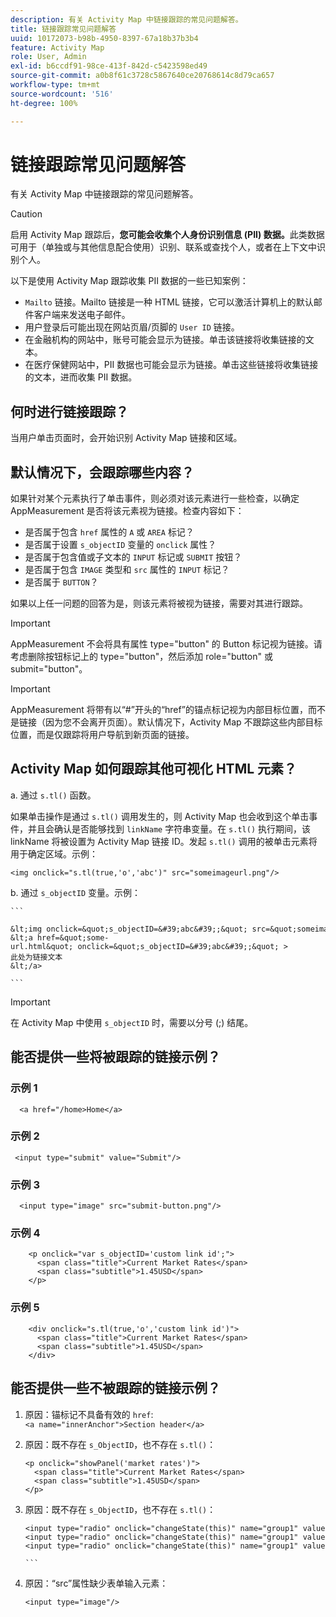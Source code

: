 ```yaml
---
description: 有关 Activity Map 中链接跟踪的常见问题解答。
title: 链接跟踪常见问题解答
uuid: 10172073-b98b-4950-8397-67a18b37b3b4
feature: Activity Map
role: User, Admin
exl-id: b6ccdf91-98ce-413f-842d-c5423598ed49
source-git-commit: a0b8f61c3728c5867640ce20768614c8d79ca657
workflow-type: tm+mt
source-wordcount: '516'
ht-degree: 100%

---
```


# 链接跟踪常见问题解答

有关 Activity Map 中链接跟踪的常见问题解答。

>[!CAUTION]
>
>启用 Activity Map 跟踪后，**您可能会收集个人身份识别信息 (PII) 数据。**&#x200B;此类数据可用于（单独或与其他信息配合使用）识别、联系或查找个人，或者在上下文中识别个人。

以下是使用 Activity Map 跟踪收集 PII 数据的一些已知案例：

* `Mailto` 链接。Mailto 链接是一种 HTML 链接，它可以激活计算机上的默认邮件客户端来发送电子邮件。
* 用户登录后可能出现在网站页眉/页脚的 `User ID` 链接。
* 在金融机构的网站中，账号可能会显示为链接。单击该链接将收集链接的文本。
* 在医疗保健网站中，PII 数据也可能会显示为链接。单击这些链接将收集链接的文本，进而收集 PII 数据。

## 何时进行链接跟踪？

当用户单击页面时，会开始识别 Activity Map 链接和区域。

## 默认情况下，会跟踪哪些内容？

如果针对某个元素执行了单击事件，则必须对该元素进行一些检查，以确定 AppMeasurement 是否将该元素视为链接。检查内容如下：

* 是否属于包含 `href` 属性的 `A` 或 `AREA` 标记？
* 是否属于设置 `s_objectID` 变量的 `onclick` 属性？
* 是否属于包含值或子文本的 `INPUT` 标记或 `SUBMIT` 按钮？
* 是否属于包含 `IMAGE` 类型和 `src` 属性的 `INPUT` 标记？
* 是否属于 `BUTTON`？

如果以上任一问题的回答为是，则该元素将被视为链接，需要对其进行跟踪。

>[!IMPORTANT]
>
>AppMeasurement 不会将具有属性 type=&quot;button&quot; 的 Button 标记视为链接。请考虑删除按钮标记上的 type=&quot;button&quot;，然后添加 role=&quot;button&quot; 或 submit=&quot;button&quot;。

>[!IMPORTANT]
>
>AppMeasurement 将带有以“#”开头的“href”的锚点标记视为内部目标位置，而不是链接（因为您不会离开页面）。默认情况下，Activity Map 不跟踪这些内部目标位置，而是仅跟踪将用户导航到新页面的链接。

## Activity Map 如何跟踪其他可视化 HTML 元素？

a. 通过 `s.tl()` 函数。

如果单击操作是通过 `s.tl()` 调用发生的，则 Activity Map 也会收到这个单击事件，并且会确认是否能够找到 `linkName` 字符串变量。在 `s.tl()` 执行期间，该 linkName 将被设置为 Activity Map 链接 ID。发起 `s.tl()` 调用的被单击元素将用于确定区域。示例：

```
<img onclick="s.tl(true,'o','abc')" src="someimageurl.png"/>
```

b. 通过 `s_objectID` 变量。示例：

    ``` 
    
    &lt;img onclick=&quot;s_objectID=&#39;abc&#39;;&quot; src=&quot;someimageurl.png&quot;/>
    &lt;a href=&quot;some-url.html&quot; onclick=&quot;s_objectID=&#39;abc&#39;;&quot; >
    此处为链接文本
    &lt;/a>
    
    ```

>[!IMPORTANT]
>
>在 Activity Map 中使用 `s_objectID` 时，需要以分号 (;) 结尾。

## 能否提供一些将被跟踪的链接示例？

### 示例 1

```
  <a href="/home>Home</a>
```

### 示例 2

```
 <input type="submit" value="Submit"/>
```

### 示例 3

```
  <input type="image" src="submit-button.png"/>
```

### 示例 4

```
    <p onclick="var s_objectID='custom link id';">
      <span class="title">Current Market Rates</span>
      <span class="subtitle">1.45USD</span>
    </p>
```

### 示例 5

```
    <div onclick="s.tl(true,'o','custom link id')">
      <span class="title">Current Market Rates</span>
      <span class="subtitle">1.45USD</span>
    </div>
```

## 能否提供一些不被跟踪的链接示例？

1. 原因：锚标记不具备有效的 `href`:
   `<a name="innerAnchor">Section header</a>`

1. 原因：既不存在 `s_ObjectID`，也不存在 `s.tl()`：

   ```
   <p onclick="showPanel('market rates')">
     <span class="title">Current Market Rates</span>
     <span class="subtitle">1.45USD</span>
   </p>
   ```

1. 原因：既不存在 `s_ObjectID`，也不存在 `s.tl()`：

   ``` 
   <input type="radio" onclick="changeState(this)" name="group1" value="A"/>
   <input type="radio" onclick="changeState(this)" name="group1" value="B"/>
   <input type="radio" onclick="changeState(this)" name="group1" value="C"/>
   
   ```  
   
1. 原因：“src”属性缺少表单输入元素：

   `<input type="image"/>`

